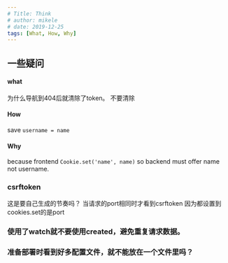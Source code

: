 ```yaml
---
# Title: Think
# author: mikele
# date: 2019-12-25
tags: [What, How, Why]
---
```


## 一些疑问

#### what
为什么导航到404后就清除了token。
不要清除

#### How
save `username = name`

#### Why

because frontend `Cookie.set('name', name)`
so backend must offer name not username.

### csrftoken

这是要自己生成的节奏吗？
当请求的port相同时才看到csrftoken
因为都设置到cookies.set的是port

### 使用了watch就不要使用created，避免重复请求数据。

### 准备部署时看到好多配置文件，就不能放在一个文件里吗？